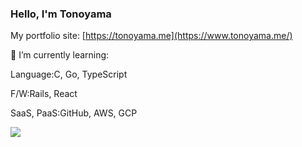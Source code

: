 ### Hello, I'm Tonoyama
My portfolio site:
[https://tonoyama.me](https://www.tonoyama.me/)

🌱 I’m currently learning:

Language:C, Go, TypeScript

F/W:Rails, React

SaaS, PaaS:GitHub, AWS, GCP

<a href="https://github.com/Tonoyama/github-readme-stats">
  <img align="left" src="https://github-readme-stats.vercel.app/api?username=Tonoyama&count_private=true&show_icons=true" />
</a>
<!--
**Tonoyama/Tonoyama** is a ✨ _special_ ✨ repository because its `README.md` (this file) appears on your GitHub profile.

Here are some ideas to get you started:

- 🔭 I’m currently working on ...
- 🌱 I’m currently learning ...
- 👯 I’m looking to collaborate on ...
- 🤔 I’m looking for help with ...
- 💬 Ask me about ...
- 📫 How to reach me: ...
- 😄 Pronouns: ...
- ⚡ Fun fact: ...
-->
